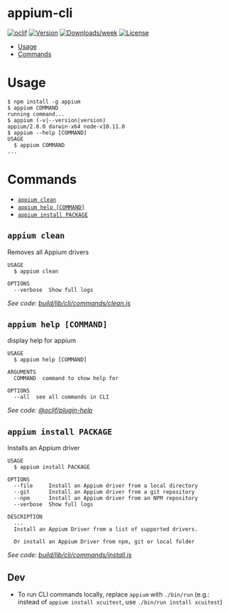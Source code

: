 appium-cli
==========



[![oclif](https://img.shields.io/badge/cli-oclif-brightgreen.svg)](https://oclif.io)
[![Version](https://img.shields.io/npm/v/appium-cli.svg)](https://npmjs.org/package/appium-cli)
[![Downloads/week](https://img.shields.io/npm/dw/appium-cli.svg)](https://npmjs.org/package/appium-cli)
[![License](https://img.shields.io/npm/l/appium-cli.svg)](https://github.com/appium/appium/blob/master/package.json)

<!-- toc -->
* [Usage](#usage)
* [Commands](#commands)
<!-- tocstop -->
# Usage
<!-- usage -->
```sh-session
$ npm install -g appium
$ appium COMMAND
running command...
$ appium (-v|--version|version)
appium/2.0.0 darwin-x64 node-v10.11.0
$ appium --help [COMMAND]
USAGE
  $ appium COMMAND
...
```
<!-- usagestop -->
# Commands
<!-- commands -->
* [`appium clean`](#appium-clean)
* [`appium help [COMMAND]`](#appium-help-command)
* [`appium install PACKAGE`](#appium-install-package)

## `appium clean`

Removes all Appium drivers

```
USAGE
  $ appium clean

OPTIONS
  --verbose  Show full logs
```

_See code: [build/lib/cli/commands/clean.js](https://github.com/appium/appium/blob/v2.0.0/build/lib/cli/commands/clean.js)_

## `appium help [COMMAND]`

display help for appium

```
USAGE
  $ appium help [COMMAND]

ARGUMENTS
  COMMAND  command to show help for

OPTIONS
  --all  see all commands in CLI
```

_See code: [@oclif/plugin-help](https://github.com/oclif/plugin-help/blob/v2.1.3/src/commands/help.ts)_

## `appium install PACKAGE`

Installs an Appium driver

```
USAGE
  $ appium install PACKAGE

OPTIONS
  --file     Install an Appium driver from a local directory
  --git      Install an Appium driver from a git repository
  --npm      Install an Appium driver from an NPM repository
  --verbose  Show full logs

DESCRIPTION
  ...
  Install an Appium Driver from a list of supported drivers.

  Or install an Appium Driver from npm, git or local folder
```

_See code: [build/lib/cli/commands/install.js](https://github.com/appium/appium/blob/v2.0.0/build/lib/cli/commands/install.js)_
<!-- commandsstop -->

## Dev

* To run CLI commands locally, replace `appium` with `./bin/run` (e.g.: instead of `appium install xcuitest`, use `./bin/run install xcuitest`)